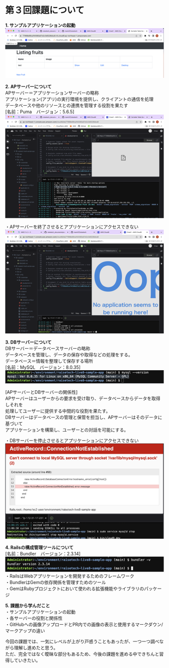 # 第３回課題について
__1. サンプルアプリケーションの起動__　　
![ap](im/lecture03-1.png)  

__2. APサーバーについて__  
APサーバー＝アプリケーションサーバーの略称  
アプリケーション(アプリ)の実行環境を提供し、クライアントの通信を処理  
データベースや他のリソースとの連携を管理する役割を果たす  
[名前：Puma　バージョン：5.6.5]  
![apsv1](im/lecture03-2.png)  

・APサーバーを終了させるとアプリケーションにアクセスできない  
![apsv2](im/lecture03-3.png)  

__3. DBサーバーについて__  
DBサーバー＝データベースサーバーの略称  
データベースを管理し、データの保存や取得などの処理をする。  
データベース＝情報を整理して保存する場所  
[名前：MySQL　バージョン：8.0.35]  
![dbsv1](im/lecture03-4.png)  

[APサーバーとDBサーバーの関係性]  
APサーバーはユーザーからの要求を受け取り、データベースからデータを取得しそれを  
処理してユーザーに提供する中間的な役割を果たす。  
DBサーバーはデータベースの管理と保管を担当し、APサーバーはそのデータに基づいて  
アプリケーションを構築し、ユーザーとの対話を可能にする。  

・DBサーバーを停止させるとアプリケーションにアクセスできない  
![dbsv2](im/lecture03-5.png)  

__4. Railsの構成管理ツールについて__  
[名前：Bundler　バージョン：2.3.14]  
![bundler](im/lecture03-6.png)  
・RailsはWebアプリケーションを開発するためのフレームワーク  
・BundlerはGemの依存関係を管理すためのツール  
・GemはRubyプロジェクトにおいて使われる拡張機能やライブラリのパッケージ  

__5. 課題から学んだこと__  
・サンプルアプリケーションの起動  
・各サーバーの役割と関係性  
・GitHubへの画像アップロードとPR内での画像の表示と使用するマークダウン/マークアップの違い　　

今回の課題では、一気にレベルが上がり戸惑うこともあったが、一つ一つ調べながら理解し進めたと思う。  
ただ、完全ではなく曖昧な部分もあるため、今後の課題を進める中できちんと習得していきたい。  
